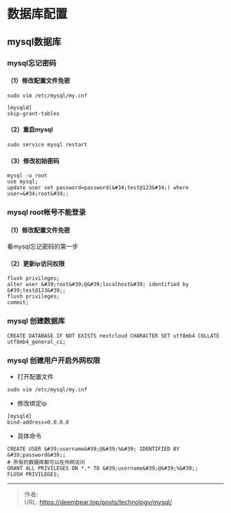 # 数据库配置

## mysql数据库

### mysql忘记密码

#### （1）修改配置文件免密

```
sudo vim /etc/mysql/my.cnf
```
```
[mysqld]
skip-grant-tables
```
#### （2）重启mysql

```
sudo service mysql restart
```
#### （3）修改初始密码

```
mysql -u root
use mysql;
update user set password=password(&#34;test@123&#34;) where user=&#34;root&#34;;
```

### mysql root帐号不能登录

#### （1）修改配置文件免密

看mysql忘记密码的第一步
#### （2）更新ip访问权限

```
flush privileges;
alter user &#39;root&#39;@&#39;localhost&#39; identified by &#39;test@123&#39;;
flush privileges;
commit;
```

### mysql 创建数据库
```
CREATE DATABASE IF NOT EXISTS nextcloud CHARACTER SET utf8mb4 COLLATE utf8mb4_general_ci;
```

### mysql 创建用户开启外网权限
- 打开配置文件
```
sudo vim /etc/mysql/my.cnf
```
- 修改绑定ip
```
[mysqld]
bind-address=0.0.0.0
```
- 具体命令
```
CREATE USER &#39;username&#39;@&#39;%&#39; IDENTIFIED BY &#39;password&#39;;
# 所有的数据库都可以在外网访问
GRANT ALL PRIVILEGES ON *.* TO &#39;username&#39;@&#39;%&#39;;
FLUSH PRIVILEGES;
```

---

> 作者:   
> URL: https://deembear.top/posts/technology/mysql/  

